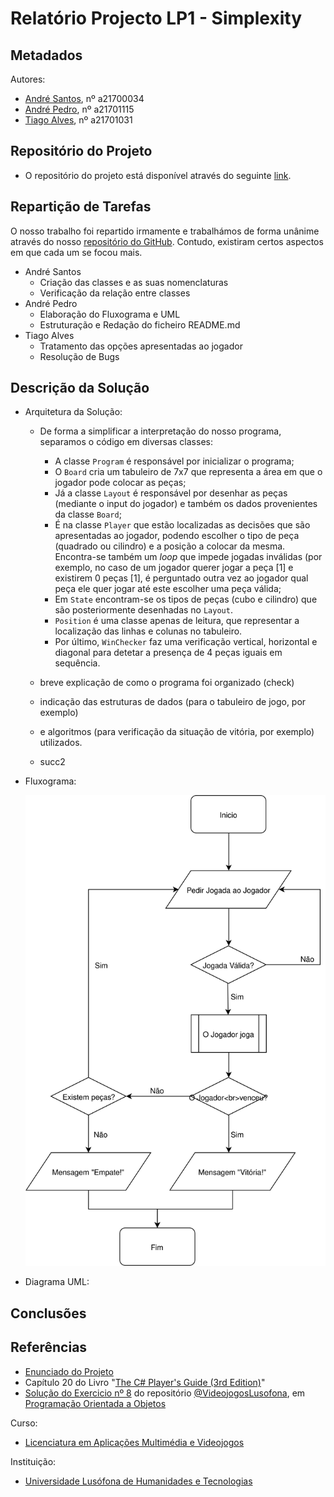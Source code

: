 # Relatório Projecto LP1 - Simplexity




## Metadados

 Autores: 
 * [André Santos][AS], nº a21700034
 * [André Pedro][AP], nº a21701115
 * [Tiago Alves][TA], nº a21701031
 
## Repositório do Projeto
 * O repositório do projeto está disponível através do seguinte [link][rp].

## Repartição de Tarefas

O nosso trabalho foi repartido irmamente e trabalhámos de forma unânime através do nosso [repositório do GitHub][rp]. Contudo, existiram certos aspectos em que cada um se focou mais. 
 * André Santos
	* Criação das classes e as suas nomenclaturas 
	* Verificação da relação entre classes
 * André Pedro
	* Elaboração do Fluxograma e UML
	* Estruturação e Redação do ficheiro README.md
 * Tiago Alves
	* Tratamento das opções apresentadas ao jogador
	* Resolução de Bugs


## Descrição da Solução

 * Arquitetura da Solução:
	* De forma a simplificar a interpretação do nosso programa, separamos o código em diversas classes:
		* A classe `Program` é responsável por inicializar o programa;
		* O `Board` cria um tabuleiro de 7x7 que representa a área em que o jogador pode colocar as peças;
		* Já a classe `Layout` é responsável por desenhar as peças (mediante o input do jogador) e também os dados provenientes da classe `Board`;
		* É na classe `Player` que estão localizadas as decisões que são apresentadas ao jogador, podendo escolher o tipo de peça (quadrado ou cilindro) e a posição a colocar da mesma. Encontra-se também um <i>loop</i> que impede jogadas inválidas (por exemplo, no caso de um jogador querer jogar a peça [1] e existirem 0 peças [1], é perguntado outra vez ao jogador qual peça ele quer jogar até este escolher uma peça válida;
		* Em `State` encontram-se os tipos de peças (cubo e cilindro) que são posteriormente desenhadas no `Layout`. 
		* `Position` é uma classe apenas de leitura, que representar a localização das linhas e colunas no tabuleiro. 
		* Por último, `WinChecker` faz uma verificação vertical, horizontal e diagonal para detetar a presença de 4 peças iguais em sequência.
		
	* breve explicação de como o programa foi organizado (check)
	* indicação das estruturas de dados (para o tabuleiro de jogo, por exemplo) 
	* e algoritmos (para verificação da situação de vitória, por exemplo)
	utilizados.
	* succ2
 * Fluxograma:

	![Alt text](https://raw.githubusercontent.com/andre-pedro/projetoLP1/master/Fluxograma.svg?sanitize=true "Fluxograma do Projeto")
 * Diagrama UML:
 
## Conclusões 

## Referências
 * [Enunciado do Projeto][ref1]
 * Capítulo 20 do Livro "[The C# Player's Guide (3rd Edition)][ref2]"
 * [Solução do Exercicio nº 8][ref3] do repositório [@VideojogosLusofona][ref4], em [Programação Orientada a Objetos][ref5]
 
Curso:
* [Licenciatura em Aplicações Multimédia e Videojogos][lamv]
	
Instituição: 
* [Universidade Lusófona de Humanidades e Tecnologias][ULHT]



[AS]:https://github.com/Snigy24
[AP]:https://github.com/andre-pedro
[TA]:https://github.com/synpse
[lamv]:https://www.ulusofona.pt/licenciatura/aplicacoes-multimedia-e-videojogos
[ULHT]:https://www.ulusofona.pt/
[rp]:https://github.com/andre-pedro/projetoLP1
[ref1]:https://github.com/VideojogosLusofona/lp12017p1
[ref2]:http://starboundsoftware.com/books/c-sharp/
[ref3]:https://github.com/VideojogosLusofona/lp1_exercicios/blob/master/solucoes/03_poo/08.md
[ref4]:https://github.com/VideojogosLusofona/
[ref5]:https://github.com/VideojogosLusofona/lp1_exercicios/blob/master/solucoes/03_poo/